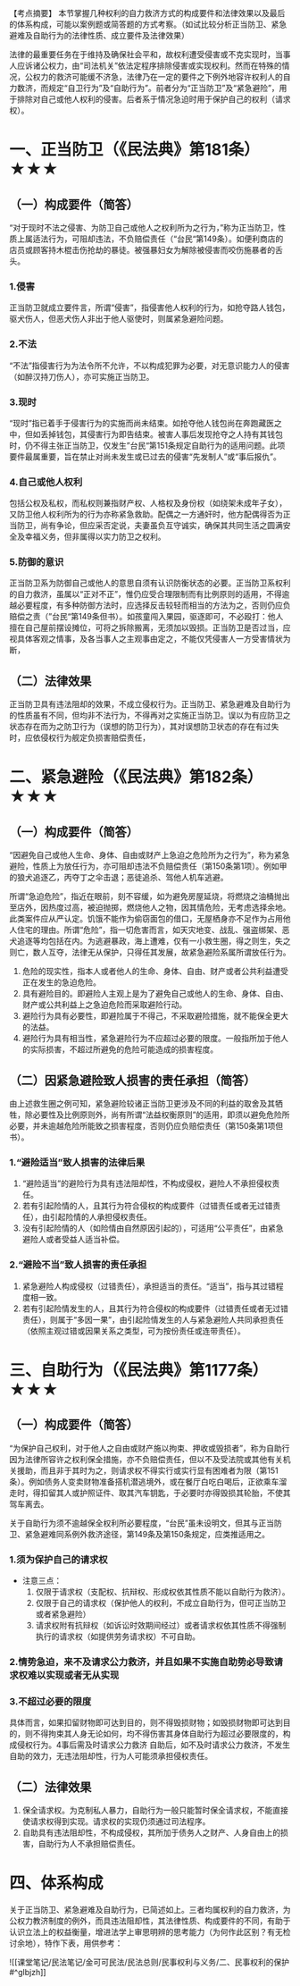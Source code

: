 【考点摘要】
本节掌握几种权利的自力救济方式的构成要件和法律效果以及最后的体系构成，可能以案例题或简答题的方式考察。（如试比较分析正当防卫、紧急避难及自助行为的法律性质、成立要件及法律效果）

法律的最重要任务在于维持及确保社会平和，故权利遭受侵害或不克实现时，当事人应诉诸公权力，由“司法机关”依法定程序排除侵害或实现权利。然而在特殊的情况，公权力的救济可能缓不济急，法律乃在一定的要件之下例外地容许权利人的自力数济，而规定“自卫行为”及“自助行为”。前者分为“正当防卫”及“紧急避险”，用于排除对自己或他人权利的侵害。后者系于情况急迫时用于保护自己的权利（请求权）。
# 一、正当防卫（《民法典》第181条）★★★
## （一）构成要件（简答）
“对于现时不法之侵害、为防卫自己或他人之权利所为之行为，”称为正当防卫，性质上属适法行为，可阻却违法，不负赔偿责任（“台民“第149条）。如便利商店的店员或顾客持木棍击伤抢劫的暴徒。被强暴妇女为解除被侵害而咬伤施暴者的舌头。
### 1.侵害
正当防卫就成立要件言，所谓“侵害”，指侵害他人权利的行为，如抢夺路人钱包，驱犬伤人，但恶犬伤人非出于他人驱使时，则属紧急避险问题。
### 2.不法
“不法”指侵害行为为法令所不允许，不以构成犯罪为必要，对无意识能力人的侵害（如醉汉持刀伤人），亦可实施正当防卫。
### 3.现时
“现时”指已着手于侵害行为的实施而尚未结束。如抢夺他人钱包尚在奔跑藏医之中，但如丢掉钱包，其侵害行为即告结束。被害人事后发现抢夺之人持有其钱包时，仍不得主张正当防卫，仅发生”台民“第151条规定自助行为的适用问题。此项要件最属重要，旨在禁止对尚未发生或已过去的侵害“先发制人”或“事后报仇”。
### 4.自己或他人权利
包括公权及私权，而私权则兼指财产权、人格权及身份权（如绕架未成年子女），又防卫他人权利所为的行为亦称紧急救助。配偶之一方通奸时，他方配偶得否为正当防卫，尚有争论，但应采否定说，夫妻虽负互守诚实，确保其共同生活之圆满安全及幸福义务，但非属得以实力防卫之权利。
### 5.防御的意识
正当防卫系为防御自己或他人的意思自须有认识防衡状态的必要。正当防卫系权利的自力救济，虽属以“正对不正”，惟仍应受合理限制而有比例原则的适用，不得逾越必要程度，有多种防御方法时，应选择反击较轻而相当的方法为之，否则仍应负赔偿之责（”台民“第149条但书）。如孩童闯入果园，驱逐即可，不必殴打：他人擅在自己屋前摆设摊位，可将之拆除搬离，无须加以毁损。正当防卫是否过当，应视具体客观之情事，及各当事人之主观事由定之，不能仅凭侵害人一方受害情状为断，
## （二）法律效果
正当防卫具有违法阻却的效果，不成立侵权行为。正当防卫、紧急避难及自助行为的性质虽有不同，但均非不法行为，不得再对之实施正当防卫。误以为有应防卫之状态存在而为之防卫行为（误想的防卫行为），其对误想防卫状态的存在有过失时，应依侵权行为舰定负损害赔偿责任，
# 二、紧急避险（《民法典》第182条）★★★
## （一）构成要件（简答）
“因避免自己或他人生命、身体、自由或财产上急迫之危险所为之行为”，称为紧急避险，性质上为放任行为，亦可阻却违法不负赔偿贵任（第150条第1项）。例如甲的狼犬追逐乙，丙夺丁之伞击退；恶徒追杀、驾他人机车逃避。

所谓“急迫危险”，指近在眼前，刻不容缓，如为避免房屋延烧，将燃烧之油桶抛出至店外，因热度过高，被迫抛掷，燃烧他人之物，因其情危险，无考虑选择余地。此类案件应从严认定。饥饿不能作为偷窃面包的借口，无屋栖身亦不足作为占用他人住宅的理由。所谓“危险”，指一切危害而言，如天灾地变、战乱、强盗绑架、恶犬追逐等均包括在内。为逃避暴政，海上遭难，仅有一小救生圈，得之则生，失之则亡，数人互夺，法律无从保护，只得任其发展，故紧急避险系属所谓放任行为。

1. 危险的现实性，指本人或者他人的生命、身体、自由、财产或者公共利益遭受正在发生的急迫危险。
2. 具有避险目的。即避险人主观上是为了避免自己或他人的生命、身体、自由、财产或公共利益上之急迫危险而采取避险行动。
3. 避险行为具有必要性，即避险属于不得己，不采取避险措施，就不能保全更大的法益。
4. 避险行为具有相当性，紧急避险行为不应超过必要的限度。一般指所加于他人的实际损害，不超过所避免的危险可能造成的损害程度。
## （二）因紧急避险致人损害的责任承担（简答）
由上述救生圈之例可知，紧急避险较诸正当防卫更涉及不同的利益的取舍及其牺牲，除必要性及比例原则外，尚有所谓“法益权衡原则”的适用，即须以避免危险所必要，并未逾越危险所能致之损害程度，否则仍应负赔偿责任（第150条第1项但书）。
### 1.“避险适当”致人损害的法律后果
1. “避险适当”的避险行为具有违法阻却性，不构成侵权，避险人不承担侵权责任。
2. 若有引起险情的人，且其行为符合侵权的构成要件（过错责任或者无过错责任），由引起险情的人承担侵权责任。
3. 没有引起险情的人（如险情由自然原因引起的），可适用“公平责任”，由紧急避险人或者受益人适当补偿。
### 2.“避险不当”致人损害的责任承担
1. 紧急避险人构成侵权（过错责任），承担适当的责任。“适当”，指与其过错程度相一致。
2. 若有引起险情发生的人，且其行为符合侵权的构成要件（过错责任或者无过错责任），则属于“多因一果”，由引起险情发生的人与紧急避险人共同承担责任（依照主观过错或因果关系之类型，可为按份责任或连带责任）。
# 三、自助行为（《民法典》第1177条）★★★
## （一）构成要件（简答）
“为保护自己权利，对于他人之自由或财产施以拘束、押收或毁损者”，称为自助行因为法律所容许之权利保全措施，亦不负赔偿责任，但以不及受法院或其他有关机关援助，而且非于其时为之，则请求权不得实行或实行显有困难者为限（第151条）。例如债务人变卖财物准备搭机潜逃境外，或在餐厅白吃白喝后，正欲乘车溜走时，得扣留其人或护照证件、取其汽车钥匙，于必要时亦得毁损其轮胎，不使其驾车离去。

关于自助行为须不逾越保全权利所必要程度，“台民”虽未设明文，但其与正当防卫、紧急避难同系例外救济途径，第149条及第150条规定，应类推适用之。
### 1.须为保护自己的请求权
- 注意三点：
	1. 仅限于请求权（支配权、抗辩权、形成权依其性质不能以自助行为救济）。
	2. 仅限于自己的请求权（保护他人的权利，不成立自助行为，但可正当防卫或者紧急避险）
	3. 请求权附有抗辩权（如诉讼时效期间经过）或者请求权依其性质不得强制执行的请求权（如提供劳务请求权）不可自助。
### 2.情势急迫，来不及请求公力救济，并且如果不实施自助势必导致请求权难以实现或者无从实现
### 3.不超过必要的限度
具体而言，如果扣留财物即可达到目的，则不得毁损财物；如毁损财物即可达到目的，则不得拘束其人身无论如何，均不得伤害其身体自助行为超过必要限度的，构成侵权行为。4事后需及时请求公力救济
自助后，如不及时请求公力救济，不发生自助的效力，无违法阻却性，行为人可能须承担侵权责任。
## （二）法律效果
1. 保全请求权。为克制私人暴力，自助行为一般只能暂时保全请求权，不能直接使请求权得到实现。请求权的实现仍须通过司法程序。
2. 自助具有违法阻却性，不构成侵权，其所加于债务人之财产、人身自由上的损害，自助行为人不承担赔偿责任。
# 四、体系构成
关于正当防卫、紧急避难及自助行为，已简述如上。三者均属权利的自力救济，为公权力教济制度的例外，而具违法阻却性，其法律性质、构成要件的不同，有助于认识立法上的权益衡量，增进法学上审思明辨的思考能力（为何作此区别？有无检讨余地），特作下表，用供参考：

![[课堂笔记/民法笔记/金可可民法/民法总则/民事权利与义务/二、民事权利的保护#^glbjzh]]